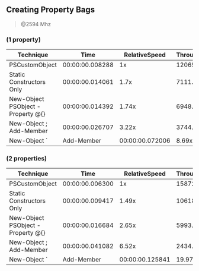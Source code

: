 
Creating Property Bags
----------------------
> @2594 Mhz


### (1 property)


|Technique                        |Time           |RelativeSpeed  |Throughput|
|---------------------------------|---------------|---------------|----------|
|PSCustomObject                   |00:00:00.008288|1x             |12065.05/s|
|Static Constructors Only         |00:00:00.014061|1.7x           |7111.87/s |
|New-Object PSObject -Property @{}|00:00:00.014392|1.74x          |6948.21/s |
|New-Object ; Add-Member          |00:00:00.026707|3.22x          |3744.29/s |
|New-Object `                     | Add-Member    |00:00:00.072006|8.69x     |1388.76/s|


### (2 properties)


|Technique                        |Time           |RelativeSpeed  |Throughput|
|---------------------------------|---------------|---------------|----------|
|PSCustomObject                   |00:00:00.006300|1x             |15872.01/s|
|Static Constructors Only         |00:00:00.009417|1.49x          |10618.87/s|
|New-Object PSObject -Property @{}|00:00:00.016684|2.65x          |5993.62/s |
|New-Object ; Add-Member          |00:00:00.041082|6.52x          |2434.11/s |
|New-Object `                     | Add-Member    |00:00:00.125841|19.97x    |794.65/s|





